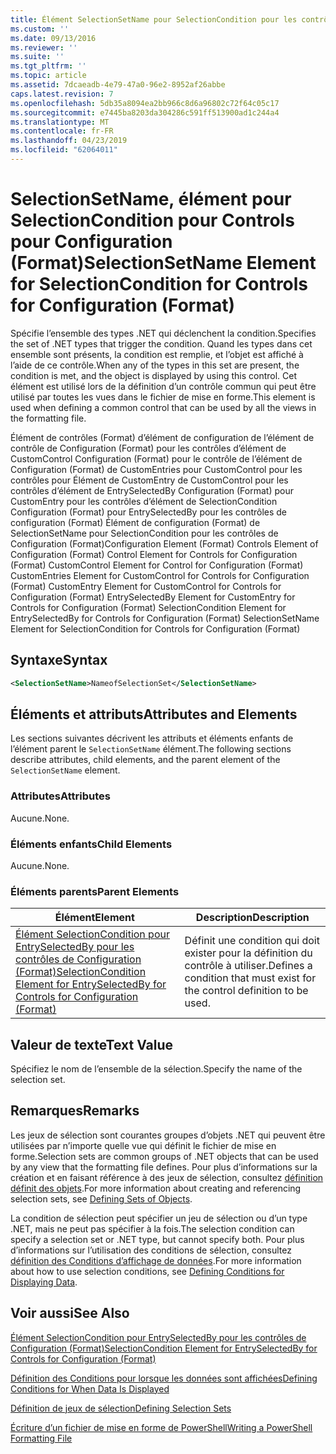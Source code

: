 ```yaml
---
title: Élément SelectionSetName pour SelectionCondition pour les contrôles de Configuration (Format) | Microsoft Docs
ms.custom: ''
ms.date: 09/13/2016
ms.reviewer: ''
ms.suite: ''
ms.tgt_pltfrm: ''
ms.topic: article
ms.assetid: 7dcaeadb-4e79-47a0-96e2-8952af26abbe
caps.latest.revision: 7
ms.openlocfilehash: 5db35a8094ea2bb966c8d6a96802c72f64c05c17
ms.sourcegitcommit: e7445ba8203da304286c591ff513900ad1c244a4
ms.translationtype: MT
ms.contentlocale: fr-FR
ms.lasthandoff: 04/23/2019
ms.locfileid: "62064011"
---
```

# <a name="selectionsetname-element-for-selectioncondition-for-controls-for-configuration-format"></a><span data-ttu-id="3d23f-102">SelectionSetName, élément pour SelectionCondition pour Controls pour Configuration (Format)</span><span class="sxs-lookup"><span data-stu-id="3d23f-102">SelectionSetName Element for SelectionCondition for Controls for Configuration (Format)</span></span>

<span data-ttu-id="3d23f-103">Spécifie l’ensemble des types .NET qui déclenchent la condition.</span><span class="sxs-lookup"><span data-stu-id="3d23f-103">Specifies the set of .NET types that trigger the condition.</span></span> <span data-ttu-id="3d23f-104">Quand les types dans cet ensemble sont présents, la condition est remplie, et l’objet est affiché à l’aide de ce contrôle.</span><span class="sxs-lookup"><span data-stu-id="3d23f-104">When any of the types in this set are present, the condition is met, and the object is displayed by using this control.</span></span> <span data-ttu-id="3d23f-105">Cet élément est utilisé lors de la définition d’un contrôle commun qui peut être utilisé par toutes les vues dans le fichier de mise en forme.</span><span class="sxs-lookup"><span data-stu-id="3d23f-105">This element is used when defining a common control that can be used by all the views in the formatting file.</span></span>

<span data-ttu-id="3d23f-106">Élément de contrôles (Format) d’élément de configuration de l’élément de contrôle de Configuration (Format) pour les contrôles d’élément de CustomControl Configuration (Format) pour le contrôle de l’élément de Configuration (Format) de CustomEntries pour CustomControl pour les contrôles pour Élément de CustomEntry de CustomControl pour les contrôles d’élément de EntrySelectedBy Configuration (Format) pour CustomEntry pour les contrôles d’élément de SelectionCondition Configuration (Format) pour EntrySelectedBy pour les contrôles de configuration (Format) Élément de configuration (Format) de SelectionSetName pour SelectionCondition pour les contrôles de Configuration (Format)</span><span class="sxs-lookup"><span data-stu-id="3d23f-106">Configuration Element (Format) Controls Element of Configuration (Format) Control Element for Controls for Configuration (Format) CustomControl Element for Control for Configuration (Format) CustomEntries Element for CustomControl for Controls for Configuration (Format) CustomEntry Element for CustomControl for Controls for Configuration (Format) EntrySelectedBy Element for CustomEntry for Controls for Configuration (Format) SelectionCondition Element for EntrySelectedBy for Controls for Configuration (Format) SelectionSetName Element for SelectionCondition for Controls for Configuration (Format)</span></span>

## <a name="syntax"></a><span data-ttu-id="3d23f-107">Syntaxe</span><span class="sxs-lookup"><span data-stu-id="3d23f-107">Syntax</span></span>

```xml
<SelectionSetName>NameofSelectionSet</SelectionSetName>
```

## <a name="attributes-and-elements"></a><span data-ttu-id="3d23f-108">Éléments et attributs</span><span class="sxs-lookup"><span data-stu-id="3d23f-108">Attributes and Elements</span></span>

<span data-ttu-id="3d23f-109">Les sections suivantes décrivent les attributs et éléments enfants de l’élément parent le `SelectionSetName` élément.</span><span class="sxs-lookup"><span data-stu-id="3d23f-109">The following sections describe attributes, child elements, and the parent element of the `SelectionSetName` element.</span></span>

### <a name="attributes"></a><span data-ttu-id="3d23f-110">Attributes</span><span class="sxs-lookup"><span data-stu-id="3d23f-110">Attributes</span></span>

<span data-ttu-id="3d23f-111">Aucune.</span><span class="sxs-lookup"><span data-stu-id="3d23f-111">None.</span></span>

### <a name="child-elements"></a><span data-ttu-id="3d23f-112">Éléments enfants</span><span class="sxs-lookup"><span data-stu-id="3d23f-112">Child Elements</span></span>

<span data-ttu-id="3d23f-113">Aucune.</span><span class="sxs-lookup"><span data-stu-id="3d23f-113">None.</span></span>

### <a name="parent-elements"></a><span data-ttu-id="3d23f-114">Éléments parents</span><span class="sxs-lookup"><span data-stu-id="3d23f-114">Parent Elements</span></span>

|<span data-ttu-id="3d23f-115">Élément</span><span class="sxs-lookup"><span data-stu-id="3d23f-115">Element</span></span>|<span data-ttu-id="3d23f-116">Description</span><span class="sxs-lookup"><span data-stu-id="3d23f-116">Description</span></span>|
|-------------|-----------------|
|[<span data-ttu-id="3d23f-117">Élément SelectionCondition pour EntrySelectedBy pour les contrôles de Configuration (Format)</span><span class="sxs-lookup"><span data-stu-id="3d23f-117">SelectionCondition Element for EntrySelectedBy for Controls for Configuration (Format)</span></span>](./selectioncondition-element-for-entryselectedby-for-controls-for-configuration-format.md)|<span data-ttu-id="3d23f-118">Définit une condition qui doit exister pour la définition du contrôle à utiliser.</span><span class="sxs-lookup"><span data-stu-id="3d23f-118">Defines a condition that must exist for the control definition to be used.</span></span>|

## <a name="text-value"></a><span data-ttu-id="3d23f-119">Valeur de texte</span><span class="sxs-lookup"><span data-stu-id="3d23f-119">Text Value</span></span>

<span data-ttu-id="3d23f-120">Spécifiez le nom de l’ensemble de la sélection.</span><span class="sxs-lookup"><span data-stu-id="3d23f-120">Specify the name of the selection set.</span></span>

## <a name="remarks"></a><span data-ttu-id="3d23f-121">Remarques</span><span class="sxs-lookup"><span data-stu-id="3d23f-121">Remarks</span></span>

<span data-ttu-id="3d23f-122">Les jeux de sélection sont courantes groupes d’objets .NET qui peuvent être utilisées par n’importe quelle vue qui définit le fichier de mise en forme.</span><span class="sxs-lookup"><span data-stu-id="3d23f-122">Selection sets are common groups of .NET objects that can be used by any view that the formatting file defines.</span></span> <span data-ttu-id="3d23f-123">Pour plus d’informations sur la création et en faisant référence à des jeux de sélection, consultez [définition définit des objets](./defining-selection-sets.md).</span><span class="sxs-lookup"><span data-stu-id="3d23f-123">For more information about creating and referencing selection sets, see [Defining Sets of Objects](./defining-selection-sets.md).</span></span>

<span data-ttu-id="3d23f-124">La condition de sélection peut spécifier un jeu de sélection ou d’un type .NET, mais ne peut pas spécifier à la fois.</span><span class="sxs-lookup"><span data-stu-id="3d23f-124">The selection condition can specify a selection set or .NET type, but cannot specify both.</span></span> <span data-ttu-id="3d23f-125">Pour plus d’informations sur l’utilisation des conditions de sélection, consultez [définition des Conditions d’affichage de données](./defining-conditions-for-displaying-data.md).</span><span class="sxs-lookup"><span data-stu-id="3d23f-125">For more information about how to use selection conditions, see [Defining Conditions for Displaying Data](./defining-conditions-for-displaying-data.md).</span></span>

## <a name="see-also"></a><span data-ttu-id="3d23f-126">Voir aussi</span><span class="sxs-lookup"><span data-stu-id="3d23f-126">See Also</span></span>

[<span data-ttu-id="3d23f-127">Élément SelectionCondition pour EntrySelectedBy pour les contrôles de Configuration (Format)</span><span class="sxs-lookup"><span data-stu-id="3d23f-127">SelectionCondition Element for EntrySelectedBy for Controls for Configuration (Format)</span></span>](./selectioncondition-element-for-entryselectedby-for-controls-for-configuration-format.md)

[<span data-ttu-id="3d23f-128">Définition des Conditions pour lorsque les données sont affichées</span><span class="sxs-lookup"><span data-stu-id="3d23f-128">Defining Conditions for When Data Is Displayed</span></span>](./defining-conditions-for-displaying-data.md)

[<span data-ttu-id="3d23f-129">Définition de jeux de sélection</span><span class="sxs-lookup"><span data-stu-id="3d23f-129">Defining Selection Sets</span></span>](./defining-selection-sets.md)

[<span data-ttu-id="3d23f-130">Écriture d’un fichier de mise en forme de PowerShell</span><span class="sxs-lookup"><span data-stu-id="3d23f-130">Writing a PowerShell Formatting File</span></span>](./writing-a-powershell-formatting-file.md)
